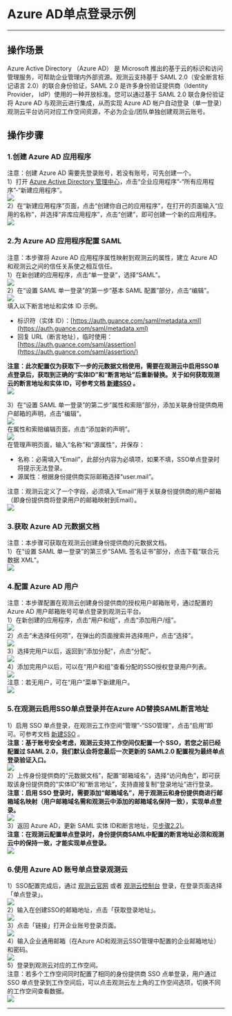 # Azure AD单点登录示例
---

## 操作场景

Azure Active Directory （Azure AD） 是 Microsoft 推出的基于云的标识和访问管理服务，可帮助企业管理内外部资源。观测云支持基于 SAML 2.0（安全断言标记语言 2.0）的联合身份验证，SAML 2.0 是许多身份验证提供商（Identity Provider， IdP）使用的一种开放标准。您可以通过基于 SAML 2.0 联合身份验证将 Azure AD 与观测云进行集成，从而实现 Azure AD 帐户自动登录（单一登录）观测云平台访问对应工作空间资源，不必为企业/团队单独创建观测云账号。


## 操作步骤

### 1.创建 Azure AD 应用程序

注意：创建 Azure AD 需要先登录账号，若没有账号，可先创建一个。<br />1）打开 [Azure Active Directory 管理中心](https://aad.portal.azure.com/)，点击“企业应用程序”-“所有应用程序”-“新建应用程序”。<br />![](../img/02_azure_01.png)<br />2）在“新建应用程序”页面，点击“创建你自己的应用程序”，在打开的页面输入“应用的名称”，并选择“非库应用程序”，点击“创建”，即可创建一个新的应用程序。<br />![](../img/02_azure_02.png)

### 2.为 Azure AD 应用程序配置 SAML

注意：本步骤将 Azure AD 应用程序属性映射到观测云的属性，建立 Azure AD 和观测云之间的信任关系使之相互信任。<br />1）在新创建的应用程序，点击“单一登录”，选择“SAML”。<br />![](../img/02_azure_03.png)<br />2）在“设置 SAML 单一登录”的第一步“基本 SAML 配置”部分，点击“编辑”。<br />![](../img/02_azure_04.png)<br />填入以下断言地址和实体 ID 示例。

- 标识符（实体 ID）：[https://auth.guance.com/saml/metadata.xml](https://auth.guance.com/saml/metadata.xml)
- 回复 URL（断言地址），临时使用：[https://auth.guance.com/saml/assertion](https://auth.guance.com/saml/assertion/)

**注意：此次配置仅为获取下一步的元数据文档使用，需要在观测云中启用SSO单点登录后，获取到正确的“实体ID”和“断言地址”后重新替换。关于如何获取观测云的断言地址和实体 ID，可参考文档 **[**新建SSO**](../../management/sso/index.md)** 。**<br />![](../img/02_azure_05.png)

3）在“设置 SAML 单一登录”的第二步“属性和索赔”部分，添加关联身份提供商用户邮箱的声明，点击“编辑”。<br />![](../img/02_azure_06.png)<br />在属性和索赔编辑页面，点击“添加新的声明”。<br />![](../img/02_azure_07.png)<br />在管理声明页面，输入“名称”和“源属性”，并保存：

- 名称：必需填入“Email”，此部分内容为必填项，如果不填，SSO单点登录时将提示无法登录。
- 源属性：根据身份提供商实际邮箱选择“user.mail”。

注意：观测云定义了一个字段，必须填入“Email”用于关联身份提供商的用户邮箱（即身份提供商将登录用户的邮箱映射到Email）。<br />![](../img/02_azure_08.png)

### 3.获取 Azure AD 元数据文档

注意：本步骤可获取在观测云创建身份提供商的元数据文档。<br />1）在“设置 SAML 单一登录”的第三步“SAML 签名证书”部分，点击下载“联合元数据 XML”。<br />![](../img/02_azure_09.png)


### 4.配置 Azure AD 用户

注意：本步骤配置在观测云创建身份提供商的授权用户邮箱账号，通过配置的 Azure AD 用户邮箱账号可单点登录到观测云平台。<br />1）在新创建的应用程序，点击“用户和组”，点击“添加用户/组”。<br />![](../img/02_azure_10.png)<br />2）点击“未选择任何项”，在弹出的页面搜索并选择用户，点击“选择”。<br />![](../img/02_azure_11.png)<br />3）选择完用户以后，返回到“添加分配”，点击“分配”。<br />![](../img/02_azure_12.png)<br />4）添加完用户以后，可以在“用户和组”查看分配的SSO授权登录用户列表。<br />![](../img/02_azure_13.png)<br />注意：若无用户，可在“用户”菜单下新建用户。<br />![](../img/02_azure_14.png)


### 5.在观测云启用SSO单点登录并在Azure AD替换SAML断言地址

1）启用 SSO 单点登录，在观测云工作空间“管理”-“SSO管理”，点击“启用”即可。可参考文档 [新建SSO](../../management/sso/index.md) 。<br />**注意：基于账号安全考虑，观测云支持工作空间仅配置一个 SSO，若您之前已经配置过 SAML 2.0，我们默认会将您最后一次更新的 SAML2.0 配置视为最终单点登录验证入口。**<br />![](../img/02_azure_15.png)<br />2）上传身份提供商的“元数据文档”，配置“邮箱域名”，选择“访问角色”，即可获取该身份提供商的“实体ID”和“断言地址”，支持直接复制“登录地址”进行登录。<br />**注意：启用 SSO 登录时，需要添加“邮箱域名”，用于观测云和身份提供商进行邮箱域名映射（用户邮箱域名需和观测云中添加的邮箱域名保持一致），实现单点登录。**<br />![](../img/02_azure_16.png)<br />3）返回 Azure AD，更新 SAML 实体 ID和断言地址，见[步骤2.2)](../../management/sso/azure-ad.md)。<br />**注意：在观测云配置单点登录时，身份提供商SAML中配置的断言地址必须和观测云中的保持一致，才能实现单点登录。**<br />![](../img/02_azure_17.png)


### 6.使用 Azure AD 账号单点登录观测云

1）SSO配置完成后，通过 [观测云官网](https://www.dataflux.cn/) 或者 [观测云控制台](https://auth.dataflux.cn/loginpsw) 登录，在登录页面选择「单点登录」。<br />![](../img/02_azure_18.png)<br />2）输入在创建SSO的邮箱地址，点击「获取登录地址」。<br />![](../img/02_azure_19.png)<br />3）点击「链接」打开企业账号登录页面。<br />![](../img/02_azure_20.png)<br />4）输入企业通用邮箱（在Azure AD和观测云SSO管理中配置的企业邮箱地址）和密码。<br />![](../img/02_azure_21.png)<br />5）登录到观测云对应的工作空间。<br />注意：若多个工作空间同时配置了相同的身份提供商 SSO 点单登录，用户通过 SSO 单点登录到工作空间后，可以点击观测云左上角的工作空间选项，切换不同的工作空间查看数据。<br />![](../img/02_azure_22.png)


---

